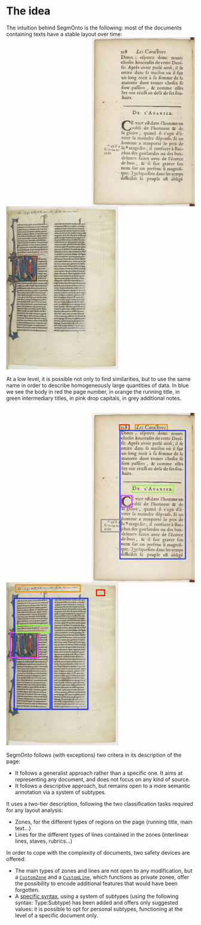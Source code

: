 # The idea

The intuition behind SegmOnto is the following: most of the documents containing texts have a stable layout over time: <br/>
<img src="../../assets/images/btv1b86070385_f140_orig.jpg" alt="La Bruyère, Les Caractères, 1688, p. 128." width="275"  style="float:right;"/> 

<img src="../../assets/images/btv1b84259980_f29_orig.jpg" alt="BNF, Fr. 412, f.10r." width="300"/> 


At a low level, it is possible not only to find similarities, but to use the same name in order to describe homogeneously large quantities of data. In blue we see the body in red the page number, in orange the running title, in green intermediary titles, in pink drop capitals, in grey additional notes.

<br/>
<img src="../../assets/images/btv1b86070385_f140_ann.jpg" alt="La Bruyère, Les Caractères, 1688, p. 128." width="275"  style="float:right;"/> 

<img src="../../assets/images/btv1b84259980_f29_ann.jpg" alt="BNF, Fr. 412, f.10r." width="300"/> 

SegmOnto follows (with exceptions) two critera in its description of the page:

- It follows a generalist approach rather than a specific one. It aims at representing any document, and does not focus on any kind of source.
- It follows a descriptive approach, but remains open to a more semantic annotation via a system of subtypes.

It uses a two-tier description, following the two classification tasks required for any layout analysis:

- Zones, for the different types of regions on the page (running title, main text...)
- Lines for the different types of lines contained in the zones (interlinear lines, staves, rubrics...)

In order to cope with the complexity of documents, two safety devices are offered:

- The main types of zones and lines are not open to any modification, but a [`CustomZone`](https://segmonto.github.io/gd/gdZ/CustomZone/) and a [`CustomLine`](https://segmonto.github.io/gd/gdL/CustomLine), which functions as private zonee, offer the possibility to encode additional features that would have been forgotten.
- A [specific syntax](https://segmonto.github.io/gd/syntax), using a system of subtypes (using the following syntax: Type:Subtype) has been added and offers only suggested values: it is possible to opt for personal subtypes, functioning at the level of a specific document only.
